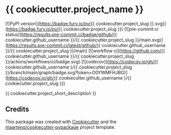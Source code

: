 # {{ cookiecutter.project_name }}

[![PyPI version](https://badge.fury.io/py/{{ cookiecutter.project_slug }}.svg)](https://badge.fury.io/py/{{ cookiecutter.project_slug }})
[![pre-commit.ci status](https://results.pre-commit.ci/badge/github/{{ cookiecutter.github_username }}/{{ cookiecutter.project_slug }}/main.svg)](https://results.pre-commit.ci/latest/github/{{ cookiecutter.github_username }}/{{ cookiecutter.project_slug }}/main)
[![workflow ci](https://github.com/{{ cookiecutter.github_username }}/{{ cookiecutter.project_slug }}/actions/workflows/ci/badge.svg)
[![codecov](https://codecov.io/gh/{{ cookiecutter.github_username }/{{ cookiecutter.project_slug }}/branch/main/graph/badge.svg?token=O0YWMFHJBG)](https://codecov.io/gh/{{ cookiecutter.github_username }/{{ cookiecutter.project_slug }})

{{ cookiecutter.project_short_description }}


## Credits

This package was created with [Cookiecutter] and the [maartenq/cookiecutter-pypackage] project template.

[Cookiecutter]: https://github.com/audreyr/cookiecutter
[maartenq/cookiecutter-pypackage]: https://github.com/maartenq/cookiecutter-pypackage
